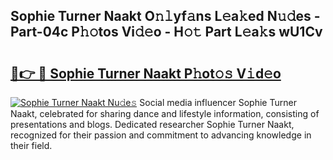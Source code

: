 ## Sophie Turner Naakt O𝚗𝚕yf𝚊ns L𝚎a𝚔ed N𝚞𝚍es - Part-04c P𝚑𝚘tos Vi𝚍𝚎o - H𝚘𝚝 Part L𝚎a𝚔s wU1Cv

# <h2><a href="http://kf59kb.oniu.top/?m=Sophie+Turner+Naakt">🔗👉 🔴 Sophie Turner Naakt P𝚑ot𝚘𝚜 V𝚒d𝚎o</a></h2>

[![Sophie Turner Naakt Nu𝚍e𝚜](https://i.imgur.com/0qMVB7G.gif)](http://kf59kb.oniu.top/?m=Sophie+Turner+Naakt)
Social media influencer Sophie Turner Naakt, celebrated for sharing dance and lifestyle information, consisting of presentations and blogs. Dedicated researcher Sophie Turner Naakt, recognized for their passion and commitment to advancing knowledge in their field.  
